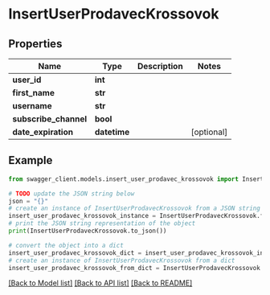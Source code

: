 # InsertUserProdavecKrossovok


## Properties

Name | Type | Description | Notes
------------ | ------------- | ------------- | -------------
**user_id** | **int** |  | 
**first_name** | **str** |  | 
**username** | **str** |  | 
**subscribe_channel** | **bool** |  | 
**date_expiration** | **datetime** |  | [optional] 

## Example

```python
from swagger_client.models.insert_user_prodavec_krossovok import InsertUserProdavecKrossovok

# TODO update the JSON string below
json = "{}"
# create an instance of InsertUserProdavecKrossovok from a JSON string
insert_user_prodavec_krossovok_instance = InsertUserProdavecKrossovok.from_json(json)
# print the JSON string representation of the object
print(InsertUserProdavecKrossovok.to_json())

# convert the object into a dict
insert_user_prodavec_krossovok_dict = insert_user_prodavec_krossovok_instance.to_dict()
# create an instance of InsertUserProdavecKrossovok from a dict
insert_user_prodavec_krossovok_from_dict = InsertUserProdavecKrossovok.from_dict(insert_user_prodavec_krossovok_dict)
```
[[Back to Model list]](../README.md#documentation-for-models) [[Back to API list]](../README.md#documentation-for-api-endpoints) [[Back to README]](../README.md)


